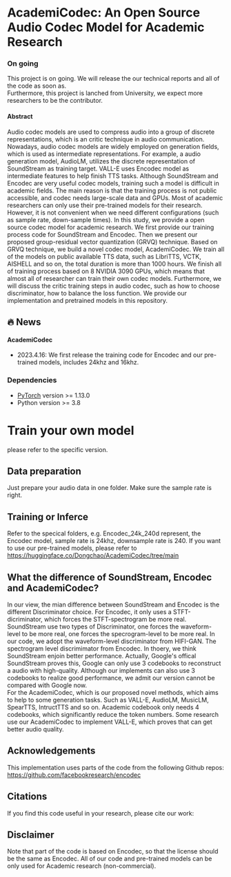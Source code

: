# AcademiCodec: An Open Source Audio Codec Model for Academic Research

### On going
This project is on going. We will release the our technical reports and all of the code as soon as. <br/>
Furthermore, this project is lanched from University, we expect more researchers to be the contributor. <br/>

#### Abstract <wip>
Audio codec models are used to compress audio into a group of discrete representations, which is an critic technique in audio communication. Nowadays, audio codec models are widely employed on generation fields, which is used as intermediate representations. For example, a audio generation model, AudioLM, utilizes the discrete representation of SoundStream as training target. VALL-E uses Encodec model as intermediate features to help finish TTS tasks. Although SoundStream and Encodec are very useful codec models, training such a model is difficult in academic fields. The main reason is that the training process is not public accessible, and codec needs large-scale data and GPUs. Most of academic researchers can only use their pre-trained models for their research. However, it is not convenient when we need different configurations (such as sample rate, down-sample times). In this study, we provide a open source codec model for academic research. We first provide our training process code for SoundStream and Encodec. Then we present our proposed group-residual vector quantization (GRVQ) technique. Based on GRVQ technique, we build a novel codec model, AcademiCodec. We train all of the models on public available TTS data, such as LibriTTS, VCTK, AISHELL and so on, the total duration is more than 1000 hours. We finish all of training process based on 8 NVIDIA 3090 GPUs, which means that almost all of researcher can train their own codec models. Furthermore, we will discuss the critic training steps in audio codec, such as how to choose discriminator, how to balance the loss function. 
We provide our implementation and pretrained models in this repository.

## 🔥 News
#### AcademiCodec
- 2023.4.16: We first release the training code for Encodec and our pre-trained models, includes 24khz and 16khz.

### Dependencies
* [PyTorch](http://pytorch.org/) version >= 1.13.0
* Python version >= 3.8

# Train your own model
  please refer to the specific version.

## Data preparation
Just prepare your audio data in one folder. Make sure the sample rate is right.

## Training or Inferce
Refer to the specical folders, e.g. Encodec_24k_240d represent, the Encodec model, sample rate is 24khz, downsample rate is 240. If you want to use our pre-trained models, please refer to https://huggingface.co/Dongchao/AcademiCodec/tree/main

## What the difference of SoundStream, Encodec and AcademiCodec?
In our view, the mian difference between SoundStream and Encodec is the different Discriminator choice. For Encodec, it only uses a STFT-dicriminator, which forces the STFT-spectrogram be more real. SoundStream use two types of Discriminator, one forces the waveform-level to be more real, one forces the specrogram-level to be more real. In our code, we adopt the waveform-level discriminator from HIFI-GAN. The spectrogram level discrimimator from Encodec. In thoery, we think SoundStream enjoin better performance. Actually, Google's offical SoundStream proves this, Google can only use 3 codebooks to reconstruct a audio with high-quality. Although our implements can also use 3 codebooks to realize good performance, we admit our version cannot be compared with Google now. <br/>
For the AcademiCodec, which is our proposed novel methods, which aims to help to some generation tasks. Such as VALL-E, AudioLM, MusicLM, SpearTTS, IntructTTS and so on. Academic codebook only needs 4 codebooks, which significantly reduce the token numbers. Some research use our AcademiCodec to implement VALL-E, which proves that can get better audio quality.

## Acknowledgements
This implementation uses parts of the code from the following Github repos:
https://github.com/facebookresearch/encodec

## Citations ##
If you find this code useful in your research, please cite our work:

## Disclaimer ##
Note that part of the code is based on Encodec, so that the license should be the same as Encodec. All of our code and pre-trained models can be only used for Academic research (non-commercial).

